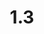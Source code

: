 ---
layout: default
title: 1.3
lang: en
headline: |-
  Ensure and maintain a minimum of two Indigenous members on the Board of Governors and Senate
why: |-
  Currently the only Indigenous staff members are located in the Faculty of Medicine (1), Faculty of Law (1), and Indigenous Affairs (3); these positions are dedicated to student academic success and Indigenization efforts.

  Two complementary but different needs have been identified to increase numbers of Indigenous staff members:
  - Each faculty should commit to hiring an Indigenous coordinator to draft and implement its Indigenization plans, support curriculum enhancements and advise students in terms of their programs. To ensure coordination of efforts related to student success, faculty support and other initiatives campus-wide, this complement of Indigenous coordinators will report to the University’s director of Indigenous affairs.
  - To meet targets of diversity, inclusion and equity, Human Resources must have a plan to ensure that Indigenous applicants are able to access and apply for positions throughout the University.
when: |-
  Medium term
how: |-
  Faculties will need to prioritize the creation of an Indigenous coordinator position; Human Resources must prioritize the hiring of Indigenous staff; an appropriate environment fostering language support should be provided (see below).
cost: |-
  Indigenous coordinators working with the Office of Indigenous Affairs will be able to effectively share resources with a goal towards increasing the overall campus PEFAL allocation as well as applying to external bodies for special event funding. However, each faculty will assume the salary cost for these positions. Additionally, each faculty will have its own budget, which its coordinator will manage. However, everyone should be aware of what is being spent and how it is spent in order to ensure faculties, the Indigenous Resource Centre and the director’s office are not working at cross purposes.

  Budgets for staffing positions already exist within faculties and the hiring of Indigenous peoples at all levels of the University workforce will not affect that process (although positions themselves may require reallocation).

  Indigenous people tend to speak either English or French (not both) and, if they speak a second language, are more likely to speak their own mother tongue. Therefore, it will be necessary for the University to build into its Human Resources recruitment strategy a recognition of this linguistic barrier and identify strategies and means by which Indigenous staff can become bilingual in French and English at the same time that they are supported and encouraged to learn their own language (if they do not know it already). This is in the interests of reconciliation, which includes efforts to preserve Indigenous languages.
who: |-
  President/VP Resources/Provost/Deans/CAOs/AVP, HR
---